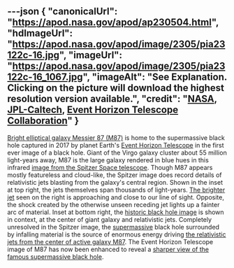 ---json
{
  "canonicalUrl": "https://apod.nasa.gov/apod/ap230504.html",
  "hdImageUrl": "https://apod.nasa.gov/apod/image/2305/pia23122c-16.jpg",
  "imageUrl": "https://apod.nasa.gov/apod/image/2305/pia23122c-16_1067.jpg",
  "imageAlt": "See Explanation. Clicking on the picture will download the highest resolution version available.",
  "credit": "[NASA](https://www.nasa.gov/), [JPL-Caltech](http://www.spitzer.caltech.edu/), [Event Horizon Telescope Collaboration](https://eventhorizontelescope.org/organization)"
}
---

[Bright elliptical galaxy Messier 87 (M87)](https://apod.nasa.gov/apod/ap100520.html) is home to the supermassive black hole captured in 2017 by planet Earth's [Event Horizon Telescope](https://eventhorizontelescope.org/blog) in the first ever image of a black hole. Giant of the Virgo galaxy cluster about 55 million light-years away, M87 is the large galaxy rendered in blue hues in this infrared [image from the Spitzer Space telescope](https://www.jpl.nasa.gov/spaceimages/details.php?id=PIA23122). Though M87 appears mostly featureless and cloud-like, the Spitzer image does record details of relativistic jets blasting from the galaxy's central region. Shown in the inset at top right, the jets themselves span thousands of light-years. [The brighter jet](https://apod.nasa.gov/apod/ap041211.html) seen on the right is approaching and close to our line of sight. Opposite, the shock created by the otherwise unseen receding jet lights up a fainter arc of material. Inset at bottom right, the [historic black hole image](https://apod.nasa.gov/apod/ap190411.html) is shown in context, at the center of giant galaxy and relativistic jets. Completely unresolved in the Spitzer image, the [supermassive](https://www.nasa.gov/feature/goddard/2023/nasa-animation-sizes-up-the-universe-s-biggest-black-holes) black hole surrounded by infalling material is the source of enormous energy driving [the relativistic jets from the center of active galaxy M87](https://www.nasa.gov/mission_pages/chandra/news/telescopes-unite-in-unprecedented-observations-of-famous-black-hole.html). The Event Horizon Telescope image of M87 has now been enhanced to reveal a [sharper view of the famous supermassive black hole](https://noirlab.edu/public/news/noirlab2310/).
